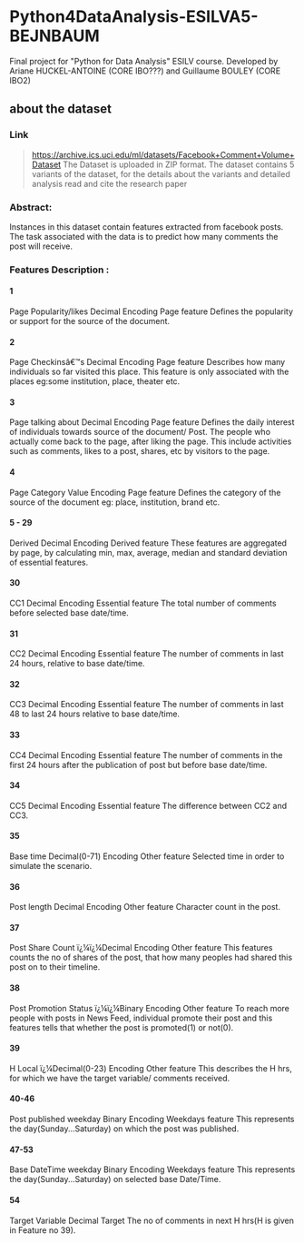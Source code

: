 # Python4DataAnalysis-ESILVA5-BEJNBAUM
Final project for "Python for Data Analysis" ESILV course. Developed by Ariane HUCKEL-ANTOINE (CORE IBO???) and Guillaume BOULEY (CORE IBO2)

## about the dataset 
### Link
> https://archive.ics.uci.edu/ml/datasets/Facebook+Comment+Volume+Dataset
The Dataset is uploaded in ZIP format. The dataset contains 5 variants of the dataset, for the details about the variants and detailed analysis read and cite the research paper
### Abstract: 
Instances in this dataset contain features extracted from facebook posts. The task associated with the data is to predict how many comments the post will receive.

### Features Description :
#### 1
Page Popularity/likes
Decimal Encoding
Page feature
Defines the popularity or support for the source of the document.
#### 2
Page Checkinsâ€™s
Decimal Encoding
Page feature
Describes how many individuals so far visited this place. This feature is only associated with the places eg:some institution, place, theater etc.
#### 3
Page talking about
Decimal Encoding
Page feature
Defines the daily interest of individuals towards source of the document/ Post. The people who actually come back to the page, after liking the page. This include activities such as comments, likes to a post, shares, etc by visitors to the page.
#### 4
Page Category
Value Encoding
Page feature
Defines the category of the source of the document eg: place, institution, brand etc.
#### 5 - 29
Derived
Decimal Encoding
Derived feature
These features are aggregated by page, by calculating min, max, average, median and standard deviation of essential features.
#### 30
CC1
Decimal Encoding
Essential feature
The total number of comments before selected base date/time.

#### 31
CC2
Decimal Encoding
Essential feature
The number of comments in last 24 hours, relative to base date/time.

#### 32
CC3
Decimal Encoding
Essential feature
The number of comments in last 48 to last 24 hours relative to base date/time.

#### 33
CC4
Decimal Encoding
Essential feature
The number of comments in the first 24 hours after the publication of post but before base date/time.

#### 34
CC5
Decimal Encoding
Essential feature
The difference between CC2 and CC3.

#### 35
Base time
Decimal(0-71) Encoding
Other feature
Selected time in order to simulate the scenario.

#### 36
Post length
Decimal Encoding
Other feature
Character count in the post.

#### 37
Post Share Count
ï¿¼ï¿¼Decimal Encoding
Other feature
This features counts the no of shares of the post, that how many peoples had shared this post on to their timeline.

#### 38
Post Promotion Status
ï¿¼ï¿¼Binary Encoding
Other feature
To reach more people with posts in News Feed, individual promote their post and this features tells that whether the post is promoted(1) or not(0).

#### 39
H Local
ï¿¼Decimal(0-23) Encoding
Other feature
This describes the H hrs, for which we have the target variable/ comments received.

#### 40-46
Post published weekday
Binary Encoding
Weekdays feature
This represents the day(Sunday...Saturday) on which the post was published.

#### 47-53
Base DateTime weekday
Binary Encoding
Weekdays feature
This represents the day(Sunday...Saturday) on selected base Date/Time.

#### 54
Target Variable
Decimal
Target
The no of comments in next H hrs(H is given in Feature no 39).
